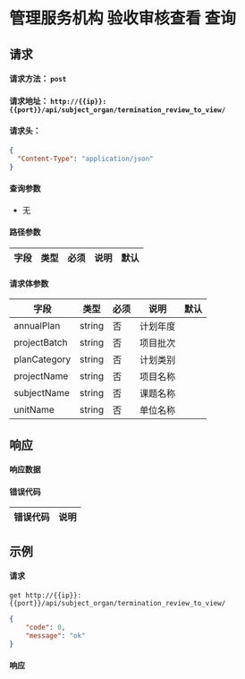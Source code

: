 # 管理服务机构 验收审核查看 查询

## 请求

#### 请求方法： `post`

#### 请求地址： `http://{{ip}}:{{port}}/api/subject_organ/termination_review_to_view/`

#### 请求头：

```json
{
  "Content-Type": "application/json"
}
```

#### 查询参数

* 无

#### 路径参数

| 字段               | 类型   | 必须 | 说明                           | 默认 |
| ------------------ | ------ | ---- | ------------------------------ | ---- |

 



#### 请求体参数

| 字段               | 类型   | 必须 | 说明                           | 默认 |
| ------------------ | ------ | ---- | ------------------------------ | ---- |
|annualPlan|string|否|计划年度
|projectBatch|string|否|项目批次
|planCategory|string|否|计划类别
|projectName|string|否|项目名称
|subjectName|string|否|课题名称
|unitName|string|否|单位名称


## 响应

#### 响应数据

#### 错误代码

| 错误代码 | 说明             |
| -------- | ---------------- |

## 示例

#### 请求

`get http://{{ip}}:{{port}}/api/subject_organ/termination_review_to_view/`
```json
{
	"code": 0,
	"message": "ok"
}
```

#### 响应

```json

```

